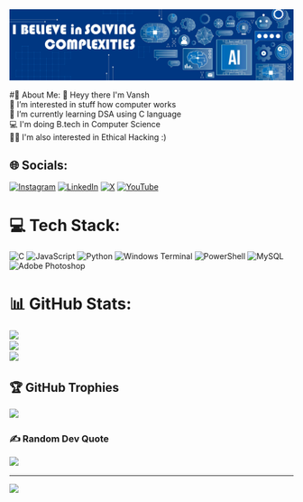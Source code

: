 <img src="https://github.com/iamvanshh/iamvanshh/blob/main/bannermyv.jpg?raw=true">

#💫 About Me:
👋 Heyy there I'm Vansh<br>👀 I’m interested in stuff how computer works<br>📕  I’m currently learning DSA using C language<br>💻 I'm doing B.tech in Computer Science <br>🐱‍💻 I'm also interested in Ethical Hacking :)<br>

## 🌐 Socials:
[![Instagram](https://img.shields.io/badge/Instagram-%23E4405F.svg?logo=Instagram&logoColor=white)](https://instagram.com/https://www.instagram.com/xo.vinni_/) [![LinkedIn](https://img.shields.io/badge/LinkedIn-%230077B5.svg?logo=linkedin&logoColor=white)](https://linkedin.com/in/https://www.linkedin.com/in/iamvanshh/) [![X](https://img.shields.io/badge/X-black.svg?logo=X&logoColor=white)](https://x.com/https://twitter.com/iamvanshh_) [![YouTube](https://img.shields.io/badge/YouTube-%23FF0000.svg?logo=YouTube&logoColor=white)](https://youtube.com/@UCabZRrvkmbPTe4cGYov0BoA) 

# 💻 Tech Stack:
![C](https://img.shields.io/badge/c-%2300599C.svg?style=flat&logo=c&logoColor=white) ![JavaScript](https://img.shields.io/badge/javascript-%23323330.svg?style=flat&logo=javascript&logoColor=%23F7DF1E) ![Python](https://img.shields.io/badge/python-3670A0?style=flat&logo=python&logoColor=ffdd54) ![Windows Terminal](https://img.shields.io/badge/Windows%20Terminal-%234D4D4D.svg?style=flat&logo=windows-terminal&logoColor=white) ![PowerShell](https://img.shields.io/badge/PowerShell-%235391FE.svg?style=flat&logo=powershell&logoColor=white) ![MySQL](https://img.shields.io/badge/mysql-%2300000f.svg?style=flat&logo=mysql&logoColor=white) ![Adobe Photoshop](https://img.shields.io/badge/adobe%20photoshop-%2331A8FF.svg?style=flat&logo=adobe%20photoshop&logoColor=white)
# 📊 GitHub Stats:
![](https://github-readme-stats.vercel.app/api?username=iamvanshh&theme=dark&hide_border=false&include_all_commits=false&count_private=false)<br/>
![](https://github-readme-streak-stats.herokuapp.com/?user=iamvanshh&theme=dark&hide_border=false)<br/>
![](https://github-readme-stats.vercel.app/api/top-langs/?username=iamvanshh&theme=dark&hide_border=false&include_all_commits=false&count_private=false&layout=compact)

## 🏆 GitHub Trophies
![](https://github-profile-trophy.vercel.app/?username=iamvanshh&theme=radical&no-frame=true&no-bg=false&margin-w=4)

### ✍️ Random Dev Quote
![](https://quotes-github-readme.vercel.app/api?type=horizontal&theme=radical)

---
[![](https://visitcount.itsvg.in/api?id=iamvanshh&icon=0&color=0)](https://visitcount.itsvg.in)

<!-- Proudly created with GPRM ( https://gprm.itsvg.in ) -->
